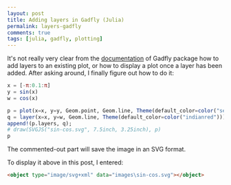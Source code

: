 ```yaml
---
layout: post
title: Adding layers in Gadfly (Julia)
permalink: layers-gadfly
comments: true
tags: [julia, gadfly, plotting]
---
```

It's not really very clear from the [documentation](http://gadflyjl.org/#layers) of Gadfly package how to add layers to an existing plot, or how to display a plot once a layer has been added. After asking around, I finally figure out how to do it:

``` julia
x = [-π:0.1:π]
y = sin(x)
w = cos(x)

p = plot(x=x, y=y, Geom.point, Geom.line, Theme(default_color=color("seagreen")))
q = layer(x=x, y=w, Geom.line, Theme(default_color=color("indianred")))
append!(p.layers, q);
# draw(SVGJS("sin-cos.svg", 7.5inch, 3.25inch), p)
p
```

The commented-out part will save the image in an SVG format.

<object type="image/svg+xml" data="images\sin-cos.svg"></object>

To display it above in this post, I entered:

``` html
<object type="image/svg+xml" data="images\sin-cos.svg"></object>
```